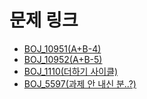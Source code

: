# 문제 링크

- [BOJ_10951(A+B-4)](https://www.acmicpc.net/problem/10951)
- [BOJ_10952(A+B-5)](https://www.acmicpc.net/problem/10952)
- [BOJ_1110(더하기 사이클)](https://www.acmicpc.net/problem/1110)
- [BOJ_5597(과제 안 내신 분..?)](https://www.acmicpc.net/problem/5597)

